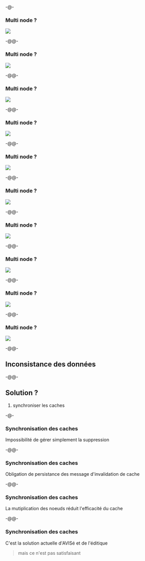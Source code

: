 -@-

### Multi node ?

![](images/multi-node-inmem-01.png)

-@@-

### Multi node ?

![](images/multi-node-inmem-02.png)

-@@-

### Multi node ?

![](images/multi-node-inmem-03.png)

-@@-

### Multi node ?

![](images/multi-node-inmem-04.png)

-@@-

### Multi node ?

![](images/multi-node-inmem-05.png)

-@@-

### Multi node ?

![](images/multi-node-inmem-06.png)

-@@-

### Multi node ?

![](images/multi-node-inmem-07.png)

-@@-

### Multi node ?

![](images/multi-node-inmem-08.png)

-@@-

### Multi node ?

![](images/multi-node-inmem-09.png)

-@@-

### Multi node ?

![](images/multi-node-inmem-10.png)

-@@-

## Inconsistance des données

-@@-

## Solution ?

1. synchroniser les caches

-@- 

### Synchronisation des caches

Impossibilité de gérer simplement la suppression<!-- .element class="fragment" style="color: crimson;" -->

-@@- 

### Synchronisation des caches

Obligation de persistance des message d'invalidation de cache<!-- .element style="color: crimson;" -->

-@@- 

### Synchronisation des caches

La mutiplication des noeuds réduit l'efficacité du cache<!-- .element style="color: crimson;" -->

-@@-

### Synchronisation des caches

C'est la solution actuelle d'AVISé et de l'éditique

> mais ce n'est pas satisfaisant<!-- .element class="fragment" -->


